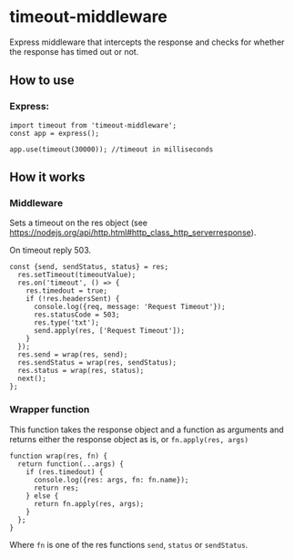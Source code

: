 # timeout-middleware
Express middleware that intercepts the response and checks for whether the response has timed out or not.

## How to use

### Express:
```
import timeout from 'timeout-middleware';
const app = express();

app.use(timeout(30000)); //timeout in milliseconds
```

## How it works


### Middleware

Sets a timeout on the res object (see https://nodejs.org/api/http.html#http_class_http_serverresponse).

On timeout reply 503.
```
const {send, sendStatus, status} = res;
  res.setTimeout(timeoutValue);
  res.on('timeout', () => {
    res.timedout = true;
    if (!res.headersSent) {
      console.log({req, message: 'Request Timeout'});
      res.statusCode = 503;
      res.type('txt');
      send.apply(res, ['Request Timeout']);
    }
  });
  res.send = wrap(res, send);
  res.sendStatus = wrap(res, sendStatus);
  res.status = wrap(res, status);
  next();
};
```

### Wrapper function
This function takes the response object and a function as arguments and returns either the response object as is, or `fn.apply(res, args)`
```
function wrap(res, fn) {
  return function(...args) {
    if (res.timedout) {
      console.log({res: args, fn: fn.name});
      return res;
    } else {
      return fn.apply(res, args);
    }
  };
}
```

Where `fn` is one of the res functions `send`, `status` or `sendStatus`.
